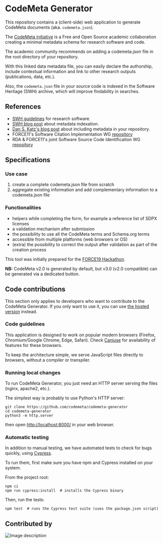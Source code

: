 # CodeMeta Generator

This repository contains a (client-side) web application to generate
CodeMeta documents (aka. `codemeta.json`).

The [CodeMeta initiative](https://github.com/codemeta/codemeta)
is a Free and Open Source academic collaboration
creating a minimal metadata schema for research software and code.

The academic community recommends on adding a codemeta.json file in
the root directory of your repository.

With this linked data metadata file, you can easily declare the authorship,
include contextual information and link to other research outputs (publications,
data, etc.).

Also, the `codemeta.json` file in your source code is indexed in the
Software Heritage (SWH) archive, which will improve findability in searches.

## References

- [SWH guidelines](https://www.softwareheritage.org/save-and-reference-research-software/) for research software.
- [SWH blog post](https://www.softwareheritage.org/2019/05/28/mining-software-metadata-for-80-m-projects-and-even-more/) about metadata indexation.
- [Dan S. Katz's blog post](https://danielskatzblog.wordpress.com/2017/09/25/software-heritage-and-repository-metadata-a-software-citation-solution/) about including
 metadata in your repository.
- FORCE11's Software Citation Implementation WG [repository](https://github.com/force11/force11-sciwg)
- RDA & FORCE11's joint Software Source Code Identification WG
  [repository](https://github.com/force11/force11-rda-scidwg)

## Specifications

### Use case

1. create a complete codemeta.json file from scratch
2. aggregate existing information and add complementary information to
   a codemeta.json file

### Functionalities

- helpers while completing the form, for example a reference list of SDPX
  licenses
- a validation mechanism after submission
- the possibility to use all the CodeMeta terms and Schema.org terms
- accessible from multiple platforms (web browsers or OS)
- (extra) the possibility to correct the output after validation as part
  of the creation process

This tool was initially prepared for the [FORCE19 Hackathon](https://github.com/force11/force11-rda-scidwg/tree/master/hackathon/FORCE2019).

**NB:** CodeMeta v2.0 is generated by default, but v3.0 (v2.0 compatible) can be generated via a dedicated button.

## Code contributions

This section only applies to developers who want to contribute to the CodeMeta Generator.
If you only want to use it, you can use
[the hosted version](https://codemeta.github.io/codemeta-generator/) instead.

### Code guidelines

This application is designed to work on popular modern browsers (Firefox,
Chromium/Google Chrome, Edge, Safari). Check [Caniuse](https://caniuse.com/)
for availability of features for these browsers.

To keep the architecture simple, we serve JavaScript files directly to
browsers, without a compiler or transpiler.

### Running local changes

To run CodeMeta Generator, you just need an HTTP server serving the
files (nginx, apache2, etc.).

The simplest way is probably to use Python's HTTP server:

```shell
git clone https://github.com/codemeta/codemeta-generator
cd codemeta-generator
python3 -m http.server
```

then open [http://localhost:8000/](http://localhost:8000/) in your web browser.

### Automatic testing

In addition to manual testing, we have automated tests to check for bugs
quickly, using [Cypress](https://www.cypress.io/).

To run them, first make sure you have npm and Cypress installed on your system.

From the project root:

```shell
npm ci
npm run cypress:install  # installs the Cypress binary
```

Then, run the tests:

```shell
npm test  # runs the Cypress test suite (uses the package.json script)
```

## Contributed by

![Image description](https://annex.softwareheritage.org/public/logo/software-heritage-logo-title-motto.svg)
